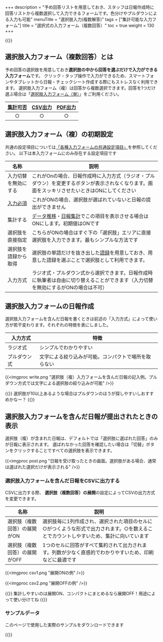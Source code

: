 +++
description = "予め回答リストを用意しておき、スタッフは日報作成時に回答リストから複数選択して入力できるフォームです。色分けやプルダウンによる入力も可能"
menuTitle = "選択肢入力(複数解答)"
tags = ["集計可能な入力フォーム"]
title = "選択式の入力フォーム（複数回答）"
toc = true
weight = 130
+++

{{<icatch filename="select2" msg="選ぶだけの簡単入力 色分けも可能" title="選択肢入力フォームのテンプレート例" fontsize="30px" alice="here" >}}

## 選択肢入力フォーム（複数回答）とは

予め回答の選択肢を用意しておき**選択肢の中から回答を選ぶだけで入力ができる入力フォーム**です。
クリック・タップ操作で入力ができるため、スマートフォンやタブレットから日報・チェックシート作成する際にもストレスなく利用できます。
選択肢入力フォーム（複）は回答から複数選択できます。回答を1つだけ選ぶ場合は「[選択肢入力フォーム（単）](/manual/initial-setting/group-setting/template/select/)」をご利用ください。

|[集計可否](/manual/analytics/)|[CSV出力](/manual/analytics/csv/)|[PDF出力](/manual/read-report/pdf/)|
|:---:|:---:|:---:|
|○|○|○|

## 選択肢入力フォーム（複）の初期設定

共通の設定項目については[「各種入力フォームの共通設定項目」](/manual/initial-setting/group-setting/template/make/#common_setting)を参照してください。
以下は本入力フォームにのみ存在する設定項目です

|名称|説明|
|---|---|
|入力切替を無効にする|これがOnの場合、日報作成時に入力方式（ラジオ・プルダウン）を変更するボタンが表示されなくなります。画面をスッキリさせたいときはONにしてください|
|[入力必須](/blog/required/)|これがONの場合、選択肢が選ばれていないと日報の提出ができません|
|集計する|[データ推移](/manual/analytics/list/)・[日報集計](/manual/analytics/transition/)でこの項目を表示させる場合はONにします。初期値はONです|
|選択肢を直接指定|こちらがONの場合はすぐ下の「選択肢」エリアに直接選択肢を入力できます。最もシンプルな方法です|
|選択肢を語録から取得|選択肢の単語だけを抜き出した[語録](/manual/initial-setting/advanced-setting/goroku/)を用意しておき、用意した語録を選ぶことで選択肢として利用できます。|
|入力方式|ラジオ式・プルダウン式から選択できます。日報作成時に執筆者は自由に切り替えることができます（入力切替を無効にするがONの場合は不可）|

## 選択肢入力フォームの日報作成

選択肢入力フォームを含んだ日報を書くときは前述の「入力方式」によって使い方が若干変わります。それぞれの特徴を表にしました。

|入力方式|特徴|
|---|---|
|ラジオ式|シンプルでわかりやすい|
|プルダウン式|文字による絞り込みが可能。コンパクトで場所を取らない|

{{<imgproc write.png "選択肢（複）入力フォームを含んだ日報の記入例。プルダウン方式では文字による選択肢の絞り込みが可能" />}}

{{<alice pos="right" icon="question">}}
選択肢が10以上あるような場合はプルダウンのほうが探しやすいしおすすめかなー？
{{</alice>}}

## 選択肢入力フォームを含んだ日報が提出されたときの表示

選択肢（複）が含まれた日報は、デフォルトでは「選択肢に選ばれた回答」のみが日報に表示されます。
選ばれなかった回答を確認したい場合は「切替」ボタンをクリックすることですべての選択肢を表示できます。

{{<imgproc post.png "日報を受け取ったときの画面。選択肢がある場合、通常は選ばれた選択だけが表示される" />}}

### 選択肢入力フォームを含んだ日報をCSVに出力する

CSVに出力する際、 **選択肢（複数回答）の展開**の設定によってCSVの出力方式を変更できます。

|名称|説明|
|---|---|
|選択肢（複数回答）の展開がON|選択肢毎に1列作成され、選択された項目のセルに○がつくような形式で出力されます。○を数えることでカウントしやすいため、集計に向いています|
|選択肢（複数回答）の展開がOFF|1つのセルに回答がすべて集約されて出力されます。列数が少なく直感的でわかりやすいため、印刷などに最適です|

{{<imgproc csv1.png "展開ONの例" />}}

{{<imgproc csv2.png "展開OFFの例" />}}

{{<alice pos="right" icon="please">}}
集計しやすいのは展開ON、コンパクトにまとめるなら展開OFF！用途によって使い分けてね
{{</alice>}}

### サンプルデータ

このページで使用した実際のサンプルをダウンロードできます

{{<attachments style="orange" />}}
